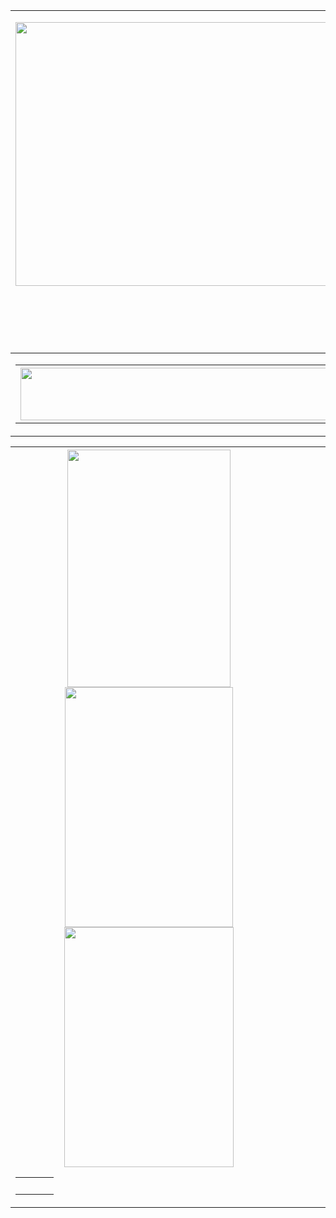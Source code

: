 <!doctype html>
<html>
<head>
<meta charset="utf-8">
<title>Untitled Document</title>
</head>

<body>
<table width="1500" height="532">
  <tbody>
    <tr>
      <td><p><img src="../เว็ยบ2png.png" width="1434" height="422"></p>
      <p>&nbsp;</p>
      <p>&nbsp;</p></td>
    </tr>
  </tbody>
</table>
<table width="1500">
  <tbody>
    <tr>
      <td><table width="1500">
          <tbody>
            <tr>
              <th scope="col"><img src="../3.png" width="829" height="84"></th>
              <th scope="col">&nbsp;</th>
              <th scope="col">&nbsp;</th>
              <th scope="col">&nbsp;</th>
            </tr>
          </tbody>
      </table></td>
      <td>&nbsp;</td>
      <td>&nbsp;</td>
      <td>&nbsp;</td>
    </tr>
  </tbody>
</table>
<table width="1500">
  <tbody>
    <tr>
      <th scope="col"><a href="2.html"><img src="../6.png" width="261" height="380"></a><a href="4.html"><img src="../7.png" width="269" height="384"></a><a href="10.html"><img src="../8.png" width="271" height="384"></a>
        <table width="1500">
          <tbody>
            <tr>
              <td>&nbsp;</td>
              <td>&nbsp;</td>
              <td>&nbsp;</td>
            </tr>
          </tbody>
      </table></th>
      <th scope="col">&nbsp;</th>
      <th scope="col">&nbsp;</th>
      <th scope="col">&nbsp;</th>
    </tr>
  </tbody>
</table>
</body>
</html
